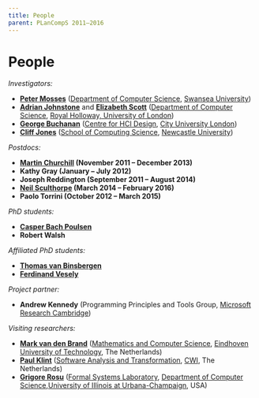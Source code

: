 ```yaml
---
title: People
parent: PLanCompS 2011–2016
---
```


# People

*Investigators:*

- [**Peter Mosses**](https://pdmosses.github.io/) ([Department of Computer Science](https://www.swan.ac.uk/compsci/), [Swansea University](https://www.swan.ac.uk/))
- [**Adrian Johnstone**](https://pure.rhul.ac.uk/portal/en/persons/adrian-johnstone_7cc2e828-2b0f-4cb7-a169-337193b854b8.html) and [**Elizabeth Scott**](https://pure.rhul.ac.uk/portal/en/persons/elizabeth-scott_2b634c08-8249-413d-9654-031aed1f680b.html) ([Department of Computer Science](https://www.rhul.ac.uk/computerscience/), [Royal Holloway, University of London](https://www.rhul.ac.uk/))
- **[George Buchanan](http://www.georgerbuchanan.com)** ([Centre for HCI Design](hhttps://www.city.ac.uk/research/centres/hcid), [City University London](https://www.city.ac.uk/))
- [**Cliff Jones**](http://homepages.cs.ncl.ac.uk/cliff.jones/) ([School of Computing Science](https://www.cs.ncl.ac.uk/), [Newcastle University](https://www.ncl.ac.uk/))

*Postdocs:*

- **[Martin Churchill](https://www.mdchurchill.co.uk/) (November 2011 – December 2013)**
- **Kathy Gray (January – July 2012)**
- **Joseph Reddington (September 2011 – August 2014)**
- **[Neil Sculthorpe](http://neilsculthorpe.com) (March 2014 – February 2016)**
- **Paolo Torrini (October 2012 – March 2015)**

*PhD students:*

- **[Casper Bach Poulsen](http://www.casperbp.net)**
- **Robert Walsh**

*Affiliated PhD students:*

- **[Thomas van Binsbergen](https://ltvanbinsbergen.nl)**
- **[Ferdinand Vesely](https://vesely.io)**

*Project partner:*

- **Andrew Kennedy** (Programming Principles and Tools Group, [Microsoft Research Cambridge](https://research.microsoft.com/aboutmsr/labs/cambridge))

*Visiting researchers:*

- **[Mark van den Brand](https://www.win.tue.nl/~mvdbrand/)** ([Mathematics and Computer Science](https://www.win.tue.nl/), [Eindhoven University of Technology](https://www.tue.nl/en/), The Netherlands)
- [**Paul Klint**](https://homepages.cwi.nl/~paulk/) ([Software Analysis and Transformation](https://www.cwi.nl/en/groups/software-analysis-and-transformation/), [CWI](https://www.cwi.nl/), The Netherlands)
- **[Grigore Rosu](https://fsl.cs.illinois.edu/people/grigore-rosu/)** ([Formal Systems Laboratory](https://fsl.cs.uiuc.edu/), [Department of Computer Science](https://cs.uiuc.edu/),[University of Illinois at Urbana-Champaign](https://illinois.edu/), USA)
